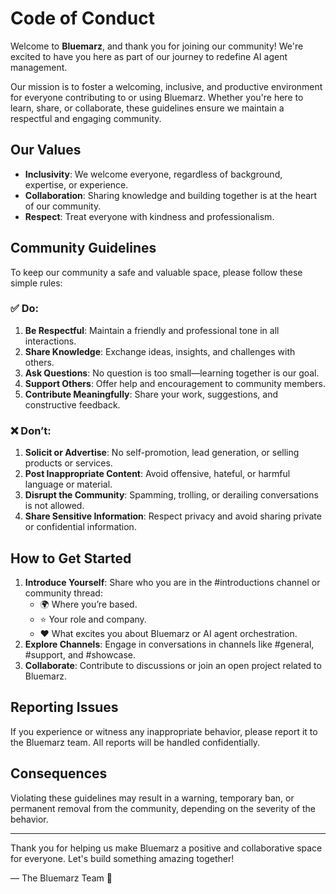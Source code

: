 # Code of Conduct

Welcome to **Bluemarz**, and thank you for joining our community! We're excited to have you here as part of our journey to redefine AI agent management.

Our mission is to foster a welcoming, inclusive, and productive environment for everyone contributing to or using Bluemarz. Whether you're here to learn, share, or collaborate, these guidelines ensure we maintain a respectful and engaging community.

## Our Values

- **Inclusivity**: We welcome everyone, regardless of background, expertise, or experience.
- **Collaboration**: Sharing knowledge and building together is at the heart of our community.
- **Respect**: Treat everyone with kindness and professionalism.

## Community Guidelines

To keep our community a safe and valuable space, please follow these simple rules:

### ✅ **Do:**

1. **Be Respectful**: Maintain a friendly and professional tone in all interactions.
2. **Share Knowledge**: Exchange ideas, insights, and challenges with others.
3. **Ask Questions**: No question is too small—learning together is our goal.
4. **Support Others**: Offer help and encouragement to community members.
5. **Contribute Meaningfully**: Share your work, suggestions, and constructive feedback.

### ❌ **Don’t:**

1. **Solicit or Advertise**: No self-promotion, lead generation, or selling products or services.
2. **Post Inappropriate Content**: Avoid offensive, hateful, or harmful language or material.
3. **Disrupt the Community**: Spamming, trolling, or derailing conversations is not allowed.
4. **Share Sensitive Information**: Respect privacy and avoid sharing private or confidential information.

## How to Get Started

1. **Introduce Yourself**: Share who you are in the #introductions channel or community thread:
   - 🌍 Where you’re based.
   - ⭐ Your role and company.
   - ❤️ What excites you about Bluemarz or AI agent orchestration.
2. **Explore Channels**: Engage in conversations in channels like #general, #support, and #showcase.
3. **Collaborate**: Contribute to discussions or join an open project related to Bluemarz.

## Reporting Issues

If you experience or witness any inappropriate behavior, please report it to the Bluemarz team. All reports will be handled confidentially.

## Consequences

Violating these guidelines may result in a warning, temporary ban, or permanent removal from the community, depending on the severity of the behavior.

---

Thank you for helping us make Bluemarz a positive and collaborative space for everyone. Let's build something amazing together!

— The Bluemarz Team 🚀
